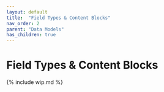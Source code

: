 ```yaml
---
layout: default
title:  "Field Types & Content Blocks"
nav_order: 2
parent: "Data Models"
has_children: true
---
```


# Field Types & Content Blocks

{% include wip.md %}
